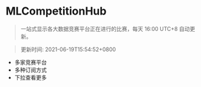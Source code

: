 # MLCompetitionHub

> 一站式显示各大数据竞赛平台正在进行的比赛，每天 16:00 UTC+8 自动更新。
  
> 更新时间: 2021-06-19T15:54:52+0800 

* 多家竞赛平台
* 多种订阅方式
* 下拉查看更多